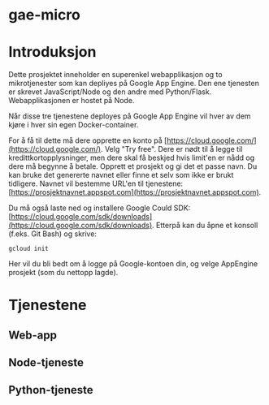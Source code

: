 # gae-micro

# Introduksjon

Dette prosjektet inneholder en superenkel webapplikasjon og to mikrotjenester som kan depliyes på Google App Engine.
Den ene tjenesten er skrevet JavaScript/Node og den andre med Python/Flask.
Webapplikasjonen er hostet på Node.

Når disse tre tjenestene deployes på Google App Engine vil hver av dem kjøre i hver sin egen Docker-container.

For å få til dette må dere opprette en konto på [https://cloud.google.com/](https://cloud.google.com/).
Velg "Try free". Dere er nødt til å legge til kredittkortopplysninger, men dere skal få beskjed hvis limit'en er nådd og dere må begynne å betale.
Opprett et prosjekt og gi det et passe navn. Du kan bruke det genererte navnet eller finne et selv som ikke er brukt tidligere. Navnet vil bestemme URL'en til tjenestene: [https://prosjektnavnet.appspot.com](https://prosjektnavnet.appspot.com).

Du må også laste ned og installere Google Could SDK: [https://cloud.google.com/sdk/downloads](https://cloud.google.com/sdk/downloads). 
Etterpå kan du åpne et konsoll (f.eks. Git Bash) og skrive:

```
gcloud init
```

Her vil du bli bedt om å logge på Google-kontoen din, og velge AppEngine prosjekt (som du nettopp lagde).

# Tjenestene

## Web-app

## Node-tjeneste

## Python-tjeneste
